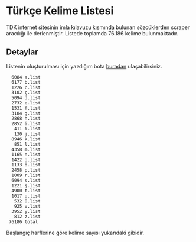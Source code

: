 # Türkçe Kelime Listesi

TDK internet sitesinin imla kılavuzu kısmında bulunan sözcüklerden scraper aracılığı ile derlenmiştir. Listede toplamda 76.186 kelime bulunmaktadır.

## Detaylar

Listenin oluşturulması için yazdığım bota [buradan](https://gist.github.com/CanNuhlar/3cd82676c8772ce7076fc3aa183cf846) ulaşabilirsiniz. 

``` 
  6084 a.list
  6177 b.list
  1226 c.list
  3102 ç.list
  5094 d.list
  2732 e.list
  1531 f.list
  3184 g.list
  2868 h.list
  2852 i.list
   411 ı.list
   130 j.list
  8946 k.list
   851 l.list
  4358 m.list
  1165 n.list
  1422 o.list
  1133 ö.list
  2458 p.list
  1009 r.list
  6094 s.list
  1221 ş.list
  4900 t.list
  1017 u.list
   532 ü.list
   925 v.list
  3952 y.list
   812 z.list
 76186 total
```

Başlangıç harflerine göre kelime sayısı yukarıdaki gibidir.

